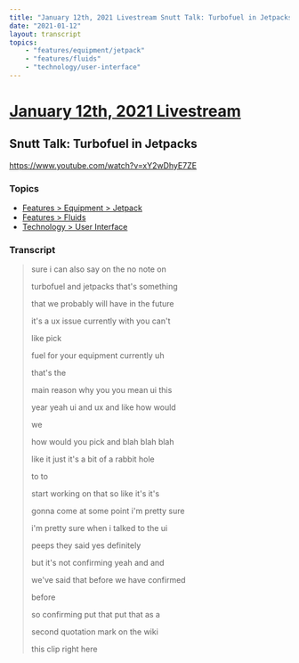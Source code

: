 ```yaml
---
title: "January 12th, 2021 Livestream Snutt Talk: Turbofuel in Jetpacks"
date: "2021-01-12"
layout: transcript
topics:
    - "features/equipment/jetpack"
    - "features/fluids"
    - "technology/user-interface"
---
```

# [January 12th, 2021 Livestream](../2021-01-12.md)
## Snutt Talk: Turbofuel in Jetpacks
https://www.youtube.com/watch?v=xY2wDhyE7ZE

### Topics
* [Features > Equipment > Jetpack](../topics/features/equipment/jetpack.md)
* [Features > Fluids](../topics/features/fluids.md)
* [Technology > User Interface](../topics/technology/user-interface.md)

### Transcript

> sure i can also say on the no note on
> 
> turbofuel and jetpacks that's something
> 
> that we probably will have in the future
> 
> it's a ux issue currently with you can't
> 
> like pick
> 
> fuel for your equipment currently uh
> 
> that's the
> 
> main reason why you you mean ui this
> 
> year yeah ui and ux and like how would
> 
> we
> 
> how would you pick and blah blah blah
> 
> like it just it's a bit of a rabbit hole
> 
> to to
> 
> start working on that so like it's it's
> 
> gonna come at some point i'm pretty sure
> 
> i'm pretty sure when i talked to the ui
> 
> peeps they said yes definitely
> 
> but it's not confirming yeah and and
> 
> we've said that before we have confirmed
> 
> before
> 
> so confirming put that put that as a
> 
> second quotation mark on the wiki
> 
> this clip right here
> 
